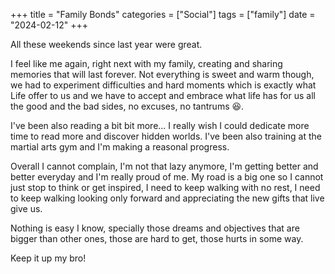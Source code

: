 +++
title = "Family Bonds"
categories = ["Social"]
tags = ["family"]
date = "2024-02-12"
+++

All these weekends since last year were great.

I feel like me again, right next with my family, creating and sharing memories that will last forever. Not everything is sweet and warm though, we had to experiment difficulties and hard moments which is exactly what Life offer to us and we have to accept and embrace what life has for us all the good and the bad sides, no excuses, no tantrums :laughing:.

I've been also reading a bit bit more... I really wish I could dedicate more time to read more and discover hidden worlds. I've been also training at the martial arts gym and I'm making a reasonal progress.

Overall I cannot complain, I'm not that lazy anymore, I'm getting better and better everyday and I'm really proud of me. My road is a big one so I cannot just stop to think or get inspired, I need to keep walking with no rest, I need to keep walking looking only forward and appreciating the new gifts that live give us.

Nothing is easy I know, specially those dreams and objectives that are bigger than other ones, those are hard to get, those hurts in some way.

Keep it up my bro!
